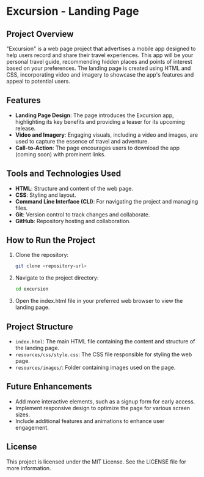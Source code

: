 # Excursion - Landing Page

## Project Overview

"Excursion" is a web page project that advertises a mobile app designed to help users record and share their travel experiences. 
This app will be your personal travel guide, recommending hidden places and points of interest based on your preferences. 
The landing page is created using HTML and CSS, incorporating video and imagery to showcase the app's features and appeal to potential users.

## Features

- **Landing Page Design**: The page introduces the Excursion app, highlighting its key benefits and providing a teaser for its upcoming release.
- **Video and Imagery**: Engaging visuals, including a video and images, are used to capture the essence of travel and adventure.
- **Call-to-Action**: The page encourages users to download the app (coming soon) with prominent links.

## Tools and Technologies Used

- **HTML**: Structure and content of the web page.
- **CSS**: Styling and layout.
- **Command Line Interface (CLI)**: For navigating the project and managing files.
- **Git**: Version control to track changes and collaborate.
- **GitHub**: Repository hosting and collaboration.

## How to Run the Project

1. Clone the repository:
   ```bash
   git clone <repository-url>
   ```

2. Navigate to the project directory:
   ```bash
   cd excursion
   ```
3. Open the index.html file in your preferred web browser to view the landing page.

## Project Structure
- `index.html`: The main HTML file containing the content and structure of the landing page.
- `resources/css/style.css`: The CSS file responsible for styling the web page.
- `resources/images/`: Folder containing images used on the page.

## Future Enhancements
- Add more interactive elements, such as a signup form for early access.
- Implement responsive design to optimize the page for various screen sizes.
- Include additional features and animations to enhance user engagement.

## License
This project is licensed under the MIT License. See the LICENSE file for more information.
